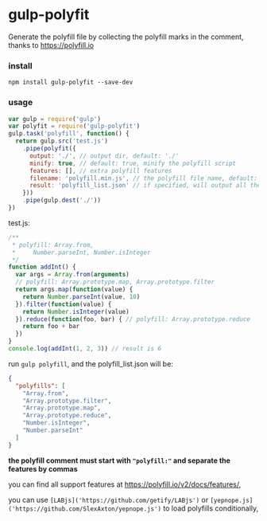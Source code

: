 # gulp-polyfit
Generate the polyfill file by collecting the polyfill marks in the comment, thanks to https://polyfill.io

### install
`npm install gulp-polyfit --save-dev`

### usage
```javascript
var gulp = require('gulp')
var polyfit = require('gulp-polyfit')
gulp.task('polyfill', function() {
  return gulp.src('test.js')
    .pipe(polyfit({
      output: './', // output dir, default: './'
      minify: true, // default: true, minify the polyfill script
      features: [], // extra polyfill features
      filename: 'polyfill.min.js', // the polyfill file name, default: polyfill.min.js
      result: 'polyfill_list.json' // if specified, will output all the polyfills name
    }))
    .pipe(gulp.dest('./'))
})
```
test.js:
```javascript
/**
 * polyfill: Array.from,
 *     Number.parseInt, Number.isInteger
 */
function addInt() {
  var args = Array.from(arguments)
  // polyfill: Array.prototype.map, Array.prototype.filter
  return args.map(function(value) {
    return Number.parseInt(value, 10)
  }).filter(function(value) {
    return Number.isInteger(value)
  }).reduce(function(foo, bar) { // polyfill: Array.prototype.reduce
    return foo + bar
  })
}
console.log(addInt(1, 2, 3)) // result is 6
```
run `gulp polyfill`, and the polyfill_list.json will be:
```json
{
  "polyfills": [
    "Array.from",
    "Array.prototype.filter",
    "Array.prototype.map",
    "Array.prototype.reduce",
    "Number.isInteger",
    "Number.parseInt"
  ]
}
```

**the polyfill comment must start with `"polyfill:"` and separate the features by commas**

you can find all support features at https://polyfill.io/v2/docs/features/,

you can use `[LABjs]('https://github.com/getify/LABjs')` or `[yepnope.js]('https://github.com/SlexAxton/yepnope.js')` to load polyfills conditionally,



